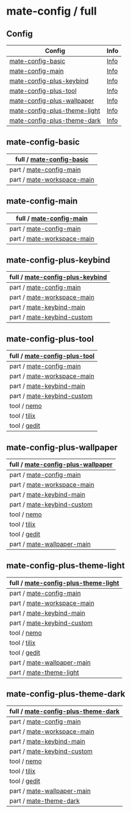 

# mate-config / full


## Config

| Config | Info |
| --- | --- |
| [mate-config-basic](mate-config-basic) | [Info](#mate-config-basic) |
| [mate-config-main](mate-config-main) | [Info](#mate-config-main) |
| [mate-config-plus-keybind](mate-config-plus-keybind) | [Info](#mate-config-plus-keybind) |
| [mate-config-plus-tool](mate-config-plus-tool) | [Info](#mate-config-plus-tool) |
| [mate-config-plus-wallpaper](mate-config-plus-wallpaper) | [Info](#mate-config-plus-wallpaper) |
| [mate-config-plus-theme-light](mate-config-plus-theme-light) | [Info](#mate-config-plus-theme-light) |
| [mate-config-plus-theme-dark](mate-config-plus-theme-dark) | [Info](#mate-config-plus-theme-dark) |








## mate-config-basic

| full / [mate-config-basic](mate-config-basic) |
| --- |
| part / [mate-config-main](../part/mate-config-main) |
| part / [mate-workspace-main](../part/mate-config-main) |




## mate-config-main

| full / [mate-config-main](mate-config-main) |
| --- |
| part / [mate-config-main](../part/mate-config-main) |
| part / [mate-workspace-main](../part/mate-config-main) |




## mate-config-plus-keybind

| full / [mate-config-plus-keybind](mate-config-plus-keybind) |
| --- |
| part / [mate-config-main](../part/mate-config-main) |
| part / [mate-workspace-main](../part/mate-config-main) |
| part / [mate-keybind-main](../part/mate-keybind-main) |
| part / [mate-keybind-custom](../part/mate-keybind-custom) |




## mate-config-plus-tool

| full / [mate-config-plus-tool](mate-config-plus-tool) |
| --- |
| part / [mate-config-main](../part/mate-config-main) |
| part / [mate-workspace-main](../part/mate-config-main) |
| part / [mate-keybind-main](../part/mate-keybind-main) |
| part / [mate-keybind-custom](../part/mate-keybind-custom) |
| tool / [nemo](../../tool-config/part/nemo) |
| tool / [tilix](../../tool-config/part/tilix) |
| tool / [gedit](../../tool-config/part/gedit) |




## mate-config-plus-wallpaper

| full / [mate-config-plus-wallpaper](mate-config-plus-wallpaper) |
| --- |
| part / [mate-config-main](../part/mate-config-main) |
| part / [mate-workspace-main](../part/mate-config-main) |
| part / [mate-keybind-main](../part/mate-keybind-main) |
| part / [mate-keybind-custom](../part/mate-keybind-custom) |
| tool / [nemo](../../tool-config/part/nemo) |
| tool / [tilix](../../tool-config/part/tilix) |
| tool / [gedit](../../tool-config/part/gedit) |
| part / [mate-wallpaper-main](../part/mate-wallpaper-main) |




## mate-config-plus-theme-light

| full / [mate-config-plus-theme-light](mate-config-plus-theme-light) |
| --- |
| part / [mate-config-main](../part/mate-config-main) |
| part / [mate-workspace-main](../part/mate-config-main) |
| part / [mate-keybind-main](../part/mate-keybind-main) |
| part / [mate-keybind-custom](../part/mate-keybind-custom) |
| tool / [nemo](../../tool-config/part/nemo) |
| tool / [tilix](../../tool-config/part/tilix) |
| tool / [gedit](../../tool-config/part/gedit) |
| part / [mate-wallpaper-main](../part/mate-wallpaper-main) |
| part / [mate-theme-light](../part/mate-theme-light) |




## mate-config-plus-theme-dark

| full / [mate-config-plus-theme-dark](mate-config-plus-theme-dark) |
| --- |
| part / [mate-config-main](../part/mate-config-main) |
| part / [mate-workspace-main](../part/mate-config-main) |
| part / [mate-keybind-main](../part/mate-keybind-main) |
| part / [mate-keybind-custom](../part/mate-keybind-custom) |
| tool / [nemo](../../tool-config/part/nemo) |
| tool / [tilix](../../tool-config/part/tilix) |
| tool / [gedit](../../tool-config/part/gedit) |
| part / [mate-wallpaper-main](../part/mate-wallpaper-main) |
| part / [mate-theme-dark](../part/mate-theme-dark) |
